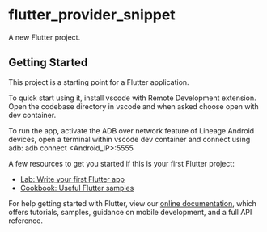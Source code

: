# flutter_provider_snippet

A new Flutter project.

## Getting Started

This project is a starting point for a Flutter application.

To quick start using it, install vscode with Remote Development extension.
Open the codebase directory in vscode and when asked choose open with dev container.

To run the app, activate the ADB over network feature of Lineage Android devices, 
open a terminal within vscode dev container and connect using adb:
adb connect <Android_IP>:5555

A few resources to get you started if this is your first Flutter project:

- [Lab: Write your first Flutter app](https://flutter.dev/docs/get-started/codelab)
- [Cookbook: Useful Flutter samples](https://flutter.dev/docs/cookbook)

For help getting started with Flutter, view our
[online documentation](https://flutter.dev/docs), which offers tutorials,
samples, guidance on mobile development, and a full API reference.
